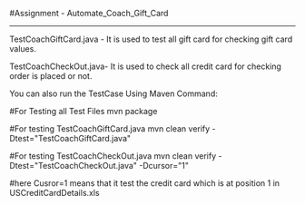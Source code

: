 #Assignment - Automate_Coach_Gift_Card


------------------------------------------------------------------------------------------------------------


TestCoachGiftCard.java - It is used to test all gift card for checking gift card values.

TestCoachCheckOut.java- It is used to check all credit card for checking order is placed or not.

You can also run the TestCase Using Maven Command:

#For Testing all Test Files
mvn package

#For testing TestCoachGiftCard.java
mvn clean verify -Dtest="TestCoachGiftCard.java"

#For testing TestCoachCheckOut.java 
mvn clean verify -Dtest="TestCoachCheckOut.java" -Dcursor="1"

#here Cusror=1 means that it test the credit card which is at position 1 in USCreditCardDetails.xls
